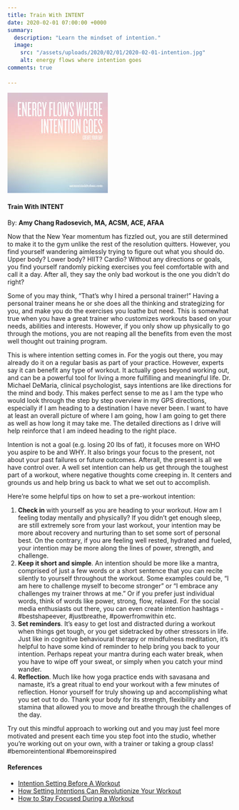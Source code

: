 ```yaml
---
title: Train With INTENT
date: 2020-02-01 07:00:00 +0000
summary:
  description: "Learn the mindset of intention."
  image:
    src: "/assets/uploads/2020/02/01/2020-02-01-intention.jpg"
    alt: energy flows where intention goes
comments: true

---
```


![energy flows where intention goes](/assets/uploads/2020/02/01/2020-02-01-intention.jpg)

#### Train With INTENT 

By: **Amy Chang Radosevich, MA, ACSM, ACE, AFAA**

Now that the New Year momentum has fizzled out, you are still determined to make it to the gym unlike the rest of the resolution quitters. However, you find yourself wandering aimlessly trying to figure out what you should do. Upper body? Lower body? HIIT? Cardio? Without any directions or goals, you find yourself randomly picking exercises you feel comfortable with and call it a day. After all, they say the only bad workout is the one you didn’t do right? 

Some of you may think, “That’s why I hired a personal trainer!” Having a personal trainer means he or she does all the thinking and strategizing for you, and make you do the exercises you loathe but need. This is somewhat true when you have a great trainer who customizes workouts based on your needs, abilities and interests. However, if you only show up physically to go through the motions, you are not reaping all the benefits from even the most well thought out training program. 

This is where intention setting comes in. For the yogis out there, you may already do it on a regular basis as part of your practice. However, experts say it can benefit any type of workout. It actually goes beyond working out, and can be a powerful tool for living a more fulfilling and meaningful life. Dr. Michael DeMaria, clinical psychologist, says intentions are like directions for the mind and body. This makes perfect sense to me as I am the type who would look through the step by step overview in my GPS directions, especially if I am heading to a destination I have never been. I want to have at least an overall picture of where I am going, how I am going to get there as well as how long it may take me. The detailed directions as I drive will help reinforce that I am indeed heading to the right place. 

Intention is not a goal (e.g. losing 20 lbs of fat), it focuses more on WHO you aspire to be and WHY. It also brings your focus to the present, not about your past failures or future outcomes. Afterall, the present is all we have control over. A well set intention can help us get through the toughest part of a workout, where negative thoughts come creeping in. It centers and grounds us and help bring us back to what we set out to accomplish.

Here’re some helpful tips on how to set a pre-workout intention:

1. **Check in** with yourself as you are heading to your workout. How am I feeling today mentally and physically? If you didn’t get enough sleep, are still extremely sore from your last workout, your intention may be more about recovery and nurturing than to set some sort of personal best. On the contrary, if you are feeling well rested, hydrated and fueled, your intention may be more along the lines of power, strength, and challenge. 
1. **Keep it short and simple**. An intention should be more like a mantra, comprised of just a few words or a short sentence that you can recite silently to yourself throughout the workout. Some examples could be, “I am here to challenge myself to become stronger” or “I embrace any challenges my trainer throws at me.” Or if you prefer just individual words, think of words like power, strong, flow, relaxed. For the social media enthusiasts out there, you can even create intention hashtags - #bestshapeever, #justbreathe, #powerfromwithin etc.
1. **Set reminders**. It’s easy to get lost and distracted during a workout when things get tough, or you get sidetracked by other stressors in life. Just like in cognitive behavioural therapy or mindfulness meditation, it’s helpful to have some kind of reminder to help bring you back to your intention. Perhaps repeat your mantra during each water break, when you have to wipe off your sweat, or simply when you catch your mind wander. 
1. **Reflection**. Much like how yoga practice ends with savasana and namaste, it’s a great ritual to end your workout with a few minutes of reflection. Honor yourself for truly showing up and accomplishing what you set out to do. Thank your body for its strength, flexibility and stamina that allowed you to move and breathe through the challenges of the day. 

Try out this mindful approach to working out and you may just feel more motivated and present each time you step foot into the studio, whether you’re working out on your own, with a trainer or taking a group class! #bemoreintentional #bemoreinspired

#### References

* [Intention Setting Before A Workout](https://furthermore.equinox.com/articles/2019/12/intention-setting-before-a-workout?emmcid=emm-newsletter-12052019utm_source%3Dnewsletter&utm_medium=email-member&utm_campaign=120519&utm_source=Sailthru&utm_term=furthermore%20general_90%20day%20engaged)
* [How Setting Intentions Can Revolutionize Your Workout](https://www.sonima.com/fitness/setting-intentions/)
* [How to Stay Focused During a Workout](https://www.womenshealthmag.com/fitness/a19932986/intention-and-exercise/)
